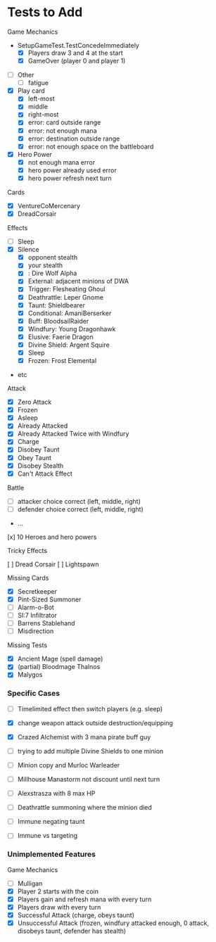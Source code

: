 # Tests to Add

Game Mechanics

- SetupGameTest.TestConcedeImmediately
  - [x] Players draw 3 and 4 at the start
  - [x] GameOver (player 0 and player 1)
- [ ] Other
  - [ ] fatigue
- [x] Play card
  - [x] left-most
  - [x] middle
  - [x] right-most
  - [x] error: card outside range
  - [x] error: not enough mana
  - [x] error: destination outside range
  - [x] error: not enough space on the battleboard
- [x] Hero Power
  - [x] not enough mana error
  - [x] hero power already used error
  - [x] hero power refresh next turn

Cards
- [x] VentureCoMercenary
- [x] DreadCorsair

Effects

- [ ] Sleep
- [x] Silence
  - [x] opponent stealth
  - [x] your stealth
  - [x] : Dire Wolf Alpha
  - [x] External: adjacent minions of DWA
  - [x] Trigger: Flesheating Ghoul
  - [x] Deathrattle: Leper Gnome
  - [x] Taunt: Shieldbearer
  - [x] Conditional: AmaniBerserker
  - [x] Buff: BloodsailRaider
  - [x] Windfury: Young Dragonhawk
  - [x] Elusive: Faerie Dragon
  - [x] Divine Shield: Argent Squire
  - [x] Sleep
  - [x] Frozen: Frost Elemental
- etc

Attack

- [x] Zero Attack
- [x] Frozen
- [x] Asleep
- [x] Already Attacked
- [x] Already Attacked Twice with Windfury
- [x] Charge
- [x] Disobey Taunt
- [x] Obey Taunt
- [x] Disobey Stealth
- [x] Can't Attack Effect

Battle

- [ ] attacker choice correct (left, middle, right)
- [ ] defender choice correct (left, middle, right)
- ...

[x] 10 Heroes and hero powers

Tricky Effects

[ ] Dread Corsair
[ ] Lightspawn

Missing Cards

- [x] Secretkeeper
- [x] Pint-Sized Summoner
- [ ] Alarm-o-Bot
- [ ] SI:7 Infiltrator
- [ ] Barrens Stablehand
- [ ] Misdirection

Missing Tests

- [x] Ancient Mage (spell damage)
- [x] (partial) Bloodmage Thalnos
- [x] Malygos

### Specific Cases

- [ ] Timelimited effect then switch players (e.g. sleep)
- [x] change weapon attack outside destruction/equipping
- [x] Crazed Alchemist with 3 mana pirate buff guy
- [ ] trying to add multiple Divine Shields to one minion
- [ ] Minion copy and Murloc Warleader
- [ ] Millhouse Manastorm not discount until next turn
- [ ] Alexstrasza with 8 max HP
- [ ] Deathrattle summoning where the minion died
- [ ] Immune negating taunt
- [ ] Immune vs targeting



### Unimplemented Features

Game Mechanics

- [ ] Mulligan
- [x] Player 2 starts with the coin
- [x] Players gain and refresh mana with every turn
- [x] Players draw with every turn
- [x] Successful Attack (charge, obeys taunt)
- [x] Unsuccessful Attack (frozen, windfury attacked enough, 0 attack, disobeys taunt, defender has stealth)